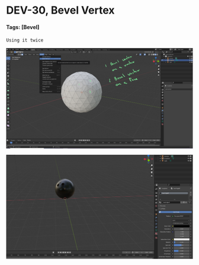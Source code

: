 # DEV-30, Bevel Vertex
#### Tags: [Bevel]

    Using it twice

![](../images/DEV-30-A.png) 

![](../images/DEV-30-B.png) 